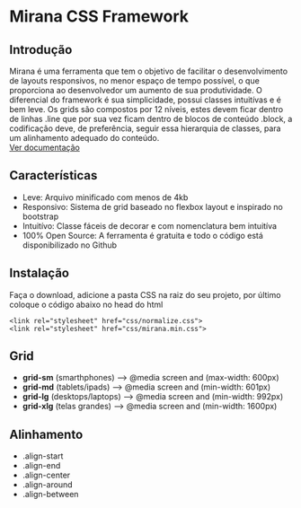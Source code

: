 # Mirana CSS Framework

## Introdução
Mirana é uma ferramenta que tem o objetivo de facilitar o desenvolvimento de layouts responsivos, no menor espaço de tempo possível, o que proporciona ao desenvolvedor um aumento de sua produtividade. O diferencial do framework é sua simplicidade, possui classes intuitívas e é bem leve. Os grids são compostos por 12 níveis, estes devem ficar dentro de linhas .line que por sua vez ficam dentro de blocos de conteúdo .block, a codificação deve, de preferência, seguir essa hierarquia de classes, para um alinhamento adequado do conteúdo.  
[Ver documentação](https://fmm312.github.io/mirana/)

## Características
- Leve: Arquivo minificado com menos de 4kb
- Responsivo: Sistema de grid baseado no flexbox layout e inspirado no bootstrap
- Intuitívo: Classe fáceis de decorar e com nomenclatura bem intuitíva
- 100% Open Source: A ferramenta é gratuita e todo o código está disponibilizado no Github

## Instalação
Faça o download, adicione a pasta CSS na raiz do seu projeto, por último coloque o código abaixo no head do html
```
<link rel="stylesheet" href="css/normalize.css">
<link rel="stylesheet" href="css/mirana.min.css">

```

## Grid
- **grid-sm** (smarthphones) --> @media screen and (max-width: 600px)
- **grid-md** (tablets/ipads) --> @media screen and (min-width: 601px)
- **grid-lg** (desktops/laptops) --> @media screen and (min-width: 992px)
- **grid-xlg** (telas grandes) --> @media screen and (min-width: 1600px)


## Alinhamento
- .align-start
- .align-end
- .align-center
- .align-around
- .align-between

